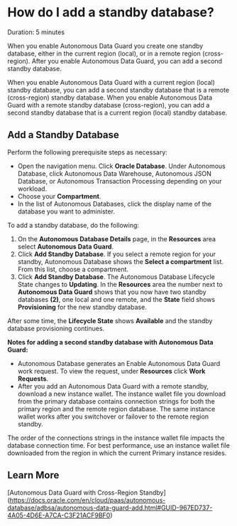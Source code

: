 # How do I add a standby database?

Duration: 5 minutes

When you enable Autonomous Data Guard you create one standby database, either in the current region (local), or in a remote region (cross-region). After you enable Autonomous Data Guard, you can add a second standby database.

When you enable Autonomous Data Guard with a current region (local) standby database, you can add a second standby database that is a remote (cross-region) standby database. When you enable Autonomous Data Guard with a remote standby database (cross-region), you can add a second standby database that is a current region (local) standby database.

## Add a Standby Database

Perform the following prerequisite steps as necessary:
* Open the navigation menu. Click **Oracle Database**. Under Autonomous Database, click Autonomous Data Warehouse, Autonomous JSON Database, or Autonomous Transaction Processing depending on your workload.
* Choose your **Compartment**.
* In the list of Autonomous Databases, click the display name of the database you want to administer.

To add a standby database, do the following:

1. On the **Autonomous Database Details** page, in the **Resources** area select **Autonomous Data Guard**.
2. Click **Add Standby Database**. If you select a remote region for your standby, Autonomous Database shows the **Select a compartment** list. From this list, choose a compartment.
3. Click **Add Standby Database**. The Autonomous Database Lifecycle State changes to **Updating**. In the **Resources** area the number next to **Autonomous Data Guard** shows that you now have two standby databases **(2)**, one local and one remote, and the **State** field shows **Provisioning** for the new standby database.

After some time, the **Lifecycle State** shows **Available** and the standby database provisioning continues.

**Notes for adding a second standby database with Autonomous Data Guard:**
* Autonomous Database generates an Enable Autonomous Data Guard work request. To view the request, under **Resources** click **Work Requests**.
* After you add an Autonomous Data Guard with a remote standby, download a new instance wallet. The instance wallet file you download from the primary database contains connection strings for both the primary region and the remote region database. The same instance wallet works after you switchover or failover to the remote region standby.

The order of the connections strings in the instance wallet file impacts the database connection time. For best performance, use an instance wallet file downloaded from the region in which the current Primary instance resides.

## Learn More
[Autonomous Data Guard with Cross-Region Standby] (https://docs.oracle.com/en/cloud/paas/autonomous-database/adbsa/autonomous-data-guard-add.html#GUID-967ED737-4A05-4D6E-A7CA-C3F21ACF9BF0)
